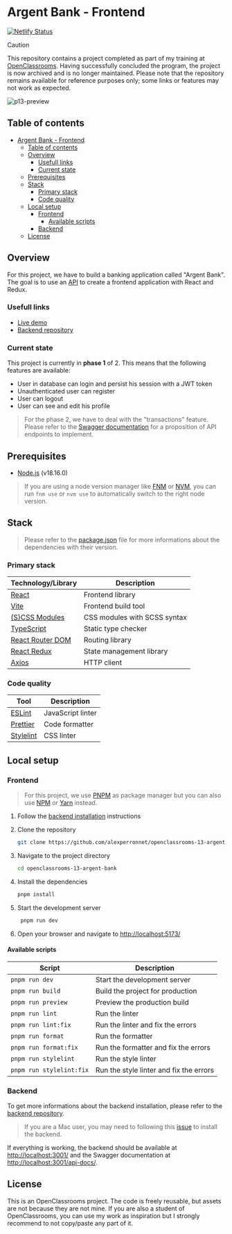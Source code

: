 # Argent Bank - Frontend

[![Netlify Status](https://api.netlify.com/api/v1/badges/1f1e1437-4fc5-4ae4-a233-da3656c6a663/deploy-status)](https://app.netlify.com/sites/openclassrooms-13-argent-bank/deploys)

> [!CAUTION]
> This repository contains a project completed as part of my training at [OpenClassrooms](https://openclassrooms.com). Having successfully concluded the program, the project is now archived and is no longer maintained. Please note that the repository remains available for reference purposes only; some links or features may not work as expected.

![p13-preview](https://github.com/alexperronnet/openclassrooms-p13-argent-bank/assets/59840413/3702a491-e0ad-44d4-af95-32695f1d4817)

## Table of contents

- [Argent Bank - Frontend](#argent-bank---frontend)
  - [Table of contents](#table-of-contents)
  - [Overview](#overview)
    - [Usefull links](#usefull-links)
    - [Current state](#current-state)
  - [Prerequisites](#prerequisites)
  - [Stack](#stack)
    - [Primary stack](#primary-stack)
    - [Code quality](#code-quality)
  - [Local setup](#local-setup)
    - [Frontend](#frontend)
      - [Available scripts](#available-scripts)
    - [Backend](#backend)
  - [License](#license)

## Overview

For this project, we have to build a banking application called "Argent Bank". The goal is to use an [API](https://github.com/OpenClassrooms-Student-Center/Project-10-Bank-API) to create a frontend application with React and Redux.

### Usefull links

- [Live demo](https://openclassrooms-13-argent-bank.netlify.app)
- [Backend repository](https://github.com/OpenClassrooms-Student-Center/Project-10-Bank-API)

### Current state

This project is currently in **phase 1** of 2. This means that the following features are available:

- User in database can login and persist his session with a JWT token
- Unauthenticated user can register
- User can logout
- User can see and edit his profile

> For the phase 2, we have to deal with the "transactions" feature. Please refer to the [Swagger documentation](./docs) for a proposition of API endpoints to implement.

## Prerequisites

- [Node.js](https://nodejs.org/en/) (v18.16.0)

> If you are using a node version manager like [FNM](https://github.com/Schniz/fnm) or [NVM](https://github.com/nvm-sh/nvm), you can run `fnm use` or `nvm use` to automatically switch to the right node version.

## Stack

> Please refer to the [package.json](./package.json) file for more informations about the dependencies with their version.

### Primary stack

| Technology/Library                                           | Description                  |
| ------------------------------------------------------------ | ---------------------------- |
| [React](https://reactjs.org/)                                | Frontend library             |
| [Vite](https://vitejs.dev/)                                  | Frontend build tool          |
| [(S)CSS Modules](https://github.com/css-modules/css-modules) | CSS modules with SCSS syntax |
| [TypeScript](https://www.typescriptlang.org/)                | Static type checker          |
| [React Router DOM](https://reactrouter.com/en/main)          | Routing library              |
| [React Redux](https://react-redux.js.org/)                   | State management library     |
| [Axios](https://axios-http.com/)                             | HTTP client                  |

### Code quality

| Tool                               | Description       |
| ---------------------------------- | ----------------- |
| [ESLint](https://eslint.org/)      | JavaScript linter |
| [Prettier](https://prettier.io/)   | Code formatter    |
| [Stylelint](https://stylelint.io/) | CSS linter        |

## Local setup

### Frontend

> For this project, we use [PNPM](https://pnpm.io/) as package manager but you can also use [NPM](https://www.npmjs.com/) or [Yarn](https://yarnpkg.com/) instead.

1. Follow the [backend installation](#backend) instructions

2. Clone the repository

   ```bash
   git clone https://github.com/alexperronnet/openclassrooms-13-argent-bank
   ```

3. Navigate to the project directory

   ```bash
   cd openclassrooms-13-argent-bank
   ```

4. Install the dependencies

   ```bash
   pnpm install
   ```

5. Start the development server

   ```bash
    pnpm run dev
   ```

6. Open your browser and navigate to [http://localhost:5173/](http://localhost:5173/)

#### Available scripts

| Script                   | Description                             |
| ------------------------ | --------------------------------------- |
| `pnpm run dev`           | Start the development server            |
| `pnpm run build`         | Build the project for production        |
| `pnpm run preview`       | Preview the production build            |
| `pnpm run lint`          | Run the linter                          |
| `pnpm run lint:fix`      | Run the linter and fix the errors       |
| `pnpm run format`        | Run the formatter                       |
| `pnpm run format:fix`    | Run the formatter and fix the errors    |
| `pnpm run stylelint`     | Run the style linter                    |
| `pnpm run stylelint:fix` | Run the style linter and fix the errors |

### Backend

To get more informations about the backend installation, please refer to the [backend repository](https://github.com/OpenClassrooms-Student-Center/Project-10-Bank-API).

> If you are a Mac user, you may need to following this [issue](https://github.com/OpenClassrooms-Student-Center/Project-10-Bank-API/issues/19) to install the backend.

If everything is working, the backend should be available at [http://localhost:3001/](http://localhost:3001/) and the Swagger documentation at [http://localhost:3001/api-docs/](http://localhost:3001/api-docs/).

## License

This is an OpenClassrooms project. The code is freely reusable, but assets are not because they are not mine. If you are also a student of OpenClassrooms, you can use my work as inspiration but I strongly recommend to not copy/paste any part of it.
